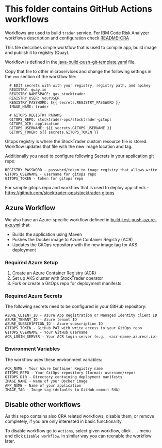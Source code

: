 # This folder contains GitHub Actions workflows

Workflows are used to build `trader` service.
For IBM Code Risk Analyzer workflows description and configuration check [README-CRA](README-CRA.md)

This file describes simple workflow that is used to compile app, build image and publish it to registry (Quay).

Workflow is defined in the [java-build-push-git-template.yaml](java-build-push-git-template.yaml) file.

Copy that file to other microservices and change the following settings in the `env` section of the workflow file: 
```
  # EDIT secrets with with your registry, registry path, and apikey
  REGISTRY: quay.io
  REGISTRY_NAMESPACE: gas_stocktrader
  REGISTRY_USER: yourUSER
  REGISTRY_PASSWORD: ${{ secrets.REGISTRY_PASSWORD }}
  IMAGE_NAME: trader

  # GITOPS REGISTRY PARAMS
  GITOPS_REPO: stocktrader-ops/stocktrader-gitops
  GITOPS_DIR: application
  GITOPS_USERNAME: ${{ secrets.GITOPS_USERNAME }}
  GITOPS_TOKEN: ${{ secrets.GITOPS_TOKEN }}
  ```

Gitops registry is where the StockTrader custom resource file is stored.
Workflow updates that file with the new image location and tag.

Additionally you need to configure following Secrets in your application git repo:

```
REGISTRY_PASSWORD - password/token to image registry that allows write
GITOPS_USERNAME - username for gitops repo
GITOPS_TOKEN - token for gitops repo
```

For sample gitops repo and workflow that is used to deploy app check - https://github.com/stocktrader-ops/stocktrader-gitops

## Azure Workflow
We also have an Azure-specific workflow defined in [build-test-push-azure-aks.yml](build-test-push-azure-aks.yml) that:
- Builds the application using Maven
- Pushes the Docker image to Azure Container Registry (ACR)
- Updates the GitOps repository with the new image tag for AKS deployment

### Required Azure Setup
1. Create an Azure Container Registry (ACR)
2. Set up AKS cluster with StockTrader operator
3. Fork or create a GitOps repo for deployment manifests

### Required Azure Secrets
The following secrets need to be configured in your GitHub repository:
```
AZURE_CLIENT_ID - Azure App Registration or Managed Identity client ID
AZURE_TENANT_ID - Azure tenant ID
AZURE_SUBSCRIPTION_ID - Azure subscription ID
GITOPS_TOKEN - GitHub PAT with write access to your GitOps repo
GITOPS_USERNAME - Your GitHub username
ACR_LOGIN_SERVER - Your ACR login server (e.g., <acr-name>.azurecr.io)
```

### Environment Variables
The workflow uses these environment variables:
```
ACR_NAME - Your Azure Container Registry name
GITOPS_REPO - Your GitOps repository (format: username/repo)
GITOPS_DIR - Directory containing deployment manifests
IMAGE_NAME - Name of your Docker image
APP_NAME - Name of your application
IMAGE_TAG - Image tag (defaults to GitHub commit SHA)
```

## Disable other workflows
As this repo contains also CRA related workflows, disable them, or remove completely, if you are only interested in basic functionality.

To disable workflow go to `Actions`, select given workflow, click `...` menu and click `Disable workflow`.
In similar way you can reenable the workflow later.